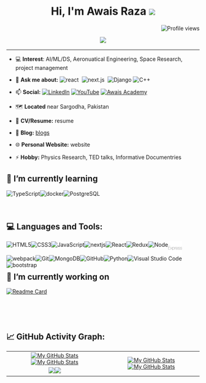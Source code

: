 <h1 align="center">
Hi, I'm Awais Raza
  <img src="https://media.giphy.com/media/hvRJCLFzcasrR4ia7z/giphy.gif" width="30"></h1>
 <!--<img src="https://komarev.com/ghpvc/?username=yashitanamdeo&label=Profile%20Views&color=0e75b6&style=flat" align='right' alt="yashitanamdeo" />-->
 <img src="https://gpvc.arturio.dev/AwaisOem" alt="Profile views" align='right'/> <a href="https://github.com/AwaisOem/AwaisOem/"> </a> 
<br/>

<!-- Typing SVG by DenverCoder1 - https://github.com/DenverCoder1/readme-typing-svg -->
<p align="center">
  <a href="https://github.com/DenverCoder1/readme-typing-svg"><img src="https://readme-typing-svg.herokuapp.com?lines=Computer+Science+Student;Full+Stack+Web+Developer;DS%20|%20AI%20|%20ML%20Enthusiastic;Always%20learning%20new%20things&center=true&width=380&height=45"></a>
</p>
<hr/>

- 💻 **Interest**: AI/ML/DS, Aeronuatical Engineering, Space Research, project management
- 💬 **Ask me about:**
<img alt="react" src="https://img.shields.io/badge/react-61DAFB.svg?&style=for-the-badge&logo=react&logoColor=fff" />&nbsp;
<img alt="next.js" src="https://img.shields.io/badge/next.js-000.svg?&style=for-the-badge&logo=next.js&logoColor=fff" />&nbsp;
![Django](https://img.shields.io/badge/Django-092e20?style=for-the-badge&logo=django)
![C++](https://img.shields.io/badge/C++-0000FF?style=for-the-badge&logo=cplusplus)

- 📫 **Social:**    <a href="https://www.linkedin.com/in/awaisoem/" target="_blank">  <img alt="LinkedIn" src="https://img.shields.io/badge/linkedin-0077B5.svg?&style=for-the-badge&logo=linkedin&logoColor=white" /></a>
<a href="https://www.youtube.com/channel/UCXm9rJ9-i0LTdIIsL3F6skg" target="_blank"><img alt="YouTube" src="https://img.shields.io/badge/youtube-FF0000.svg?&style=for-the-badge&logo=youtube&logoColor=white" /></a>
[![Awais Academy](https://img.shields.io/badge/mail-000?style=for-the-badge&logo=gmail&logoColor=green)](mailto:awaisoem@gmail.com)

- 🗺️ **Located** near Sargodha, Pakistan
- 💼 **CV/Resume:** <a>resume</a>
- 📝 **Blog:** <a href="https://awaisoem.github.io/SPARK-OFFICIALS/" target="_blank">blogs</a>
- 🌐 **Personal Website:**  <a>website</a>
- ⚡ **Hobby:** Physics Research, TED talks, Informative Documentries

## 🌱 I’m currently learning

<img align="left" alt="TypeScript" src="https://img.icons8.com/color/36/000000/typescript.png"/>
<img align="left" alt="docker" src="https://img.icons8.com/dusk/36/000000/docker.png"/>
<img align="left" alt="PostgreSQL" src="https://img.icons8.com/color/36/000000/postgreesql.png"/>
<br>
<br/><br/>

## 💻 Languages and Tools:

<img align="left" alt="HTML5" src="https://img.icons8.com/color/36/000000/html-5.png"/>
<img align="left" alt="CSS3" src="https://img.icons8.com/color/36/000000/css3.png"/>
<img align="left" alt="JavaScript" src="https://img.icons8.com/color/36/000000/javascript.png"/>
<img align="left" alt="nextjs" src="https://img.icons8.com/color/36/000000/nextjs.png"/>
<img align="left" alt="React" src="https://img.icons8.com/plasticine/36/000000/react.png"/>
<img align="left" alt="Redux" src="https://img.icons8.com/color/36/000000/redux.png"/>
<img align="left" alt="Node" src="https://img.icons8.com/color/36/000000/nodejs.png"/>
<img align="left" alt="express" width="36px" src="https://raw.githubusercontent.com/github/explore/78df643247d429f6cc873026c0622819ad797942/topics/express/express.png" />
<img align="left" alt="webpack" src="https://img.icons8.com/dusk/36/000000/webpack.png"/>
<img align="left" alt="Git" src="https://img.icons8.com/color/36/000000/git.png"/>
<img align="left" alt="MongoDB" src="https://img.icons8.com/color/36/000000/mongodb.png"/>
<img align="left" alt="GitHub" src="https://img.icons8.com/fluent/36/000000/github.png"/>
<img align="left" alt="Python" src="https://img.icons8.com/color/36/000000/python.png"/>
<img align="left" alt="Visual Studio Code" src="https://img.icons8.com/fluent/36/000000/visual-studio-code-2019.png"/>
<img align="left" alt="bootstrap" src="https://img.icons8.com/color/36/000000/bootstrap.png"/>

<br/><br/><br/>

## 🔭 I’m currently working on

[![Readme Card](https://github-readme-stats.vercel.app/api/pin/?username=AwaisOem&repo=wowlearn)](https://github.com/AwaisOem/wowlearn)

<br>
<br>
<br>
<!-- 
## 🖥️ Major Projects

| Year | Title                                    | Technologies                           |
|------|------------------------------------------|----------------------------------------|
| 2021 | [ANU TechLauncher VR Group Project](https://github.com/VR-Observatory/SidingSpringObservatory "Project Repo") | ![Unity3D](https://img.shields.io/badge/-Unity3D-black?style=flat-square&logo=unity) ![C#](https://img.shields.io/badge/-C%23-black?style=flat-square&logo=csharp) ![Oculus](https://img.shields.io/badge/-Oculus-black?style=flat-square&logo=oculus) ![Blender](https://img.shields.io/badge/-Blender-black?style=flat-square&logo=blender) ![Premiere](https://img.shields.io/badge/-Premiere-black?style=flat-square&logo=adobepremierepro)|
| 2021 | [Professional Business Website](https://github.com/Tim-W-James/Journeys-Continue-Website "Website") | ![HTML](https://img.shields.io/badge/-HTML5-black?style=flat-square&logo=html5) ![CSS](https://img.shields.io/badge/-CSS3-black?style=flat-square&logo=css3) ![JavaScript](https://img.shields.io/badge/-JavaScript-black?style=flat-square&logo=javascript) ![PHP](https://img.shields.io/badge/-PHP-black?style=flat-square&logo=php) ![Bootstrap](https://img.shields.io/badge/-Bootstrap-black?style=flat-square&logo=bootstrap) |
| 2021 | [Machine Learning Data Visualizations & Analysis](https://github.com/Tim-W-James/Python-Data-Reference-Code "My Python Reference Code") | ![Python](https://img.shields.io/badge/-Python-black?style=flat-square&logo=python) ![NumPy](https://img.shields.io/badge/-NumPy-black?style=flat-square&logo=numpy) ![SQLite](https://img.shields.io/badge/-SQLite-black?style=flat-square&logo=sqlite) ![Matplotlib](https://img.shields.io/badge/-Matplotlib-black?style=flat-square) |
| 2020 | [GPS Android App Game](https://github.com/Tim-W-James/Java-GPS-Android-Game) | ![Java](https://img.shields.io/badge/-Java-black?style=flat-square&logo=java&logoColor=red) ![Android Studio](https://img.shields.io/badge/-Android%20Studio-black?style=flat-square&logo=androidstudio) ![Firebase](https://img.shields.io/badge/-Firebase-black?style=flat-square&logo=firebase) |
| 2020 | [Digital Synthesizer ADSR Envelope](https://github.com/Tim-W-James/ARMv7-Digital-Synthesizer-ADSR) | ![ARMv7 Assembly](https://img.shields.io/badge/-ARMv7%20Assembly-black?style=flat-square) |
| 2020 | [Synchronous Serial Message Passing](https://github.com/Tim-W-James/ARMv7-Synchronous-Serial-Message-Passing) | ![ARMv7 Assembly](https://img.shields.io/badge/-ARMv7%20Assembly-black?style=flat-square) |
| 2019 | [Interactive Procedurally Generated Text Experience](https://github.com/Tim-W-James/JavaScript-Interactive-Procedural-Text-Experience) | ![JavaScript](https://img.shields.io/badge/-JavaScript-black?style=flat-square&logo=javascript) ![p5js](https://img.shields.io/badge/-p5.js-black?style=flat-square&logo=p5dotjs) |
| 2019 | [Block Puzzle Game](https://github.com/Tim-W-James/Java-Block-Puzzle-Game) | ![Java](https://img.shields.io/badge/-Java-black?style=flat-square&logo=java&logoColor=red) ![JavaFX](https://img.shields.io/badge/-JavaFX-black?style=flat-square) |
| 2019 | [Minimax AI for Sushi Go](https://github.com/Tim-W-James/Sushi-Go-AI) | ![Haskell](https://img.shields.io/badge/-Haskell-black?style=flat-square&logo=haskell) |
| 2018 | [2D Game Level Procedural Generation](https://github.com/Tim-W-James/Time-Travel-Roguelite-Game "Part of a Larger Project") | ![Unity3D](https://img.shields.io/badge/-Unity3D-black?style=flat-square&logo=unity) ![C#](https://img.shields.io/badge/-C%23-black?style=flat-square&logo=csharp) |
| 2018 | [Raspberry Pi Weather System](https://github.com/Tim-W-James/Raspberry-Pi-Weather-Station) | ![Raspberry Pi](https://img.shields.io/badge/-Raspberry%20Pi-black?style=flat-square&logo=raspberrypi&logoColor=red) ![Python](https://img.shields.io/badge/-Python-black?style=flat-square&logo=python) |
| 2018 | [Rover with Autonomous Mapping](https://github.com/Tim-W-James/Arduino-Autonomous-Rover) | ![Arduino](https://img.shields.io/badge/-Arduino-black?style=flat-square&logo=arduino) ![C++](https://img.shields.io/badge/-C%2B%2B-black?style=flat-square&logo=c%2B%2B) |

<br>
<br>
<br>
 -->
 
 
 
 
 
 
 
## 📈 GitHub Activity Graph:

<table>
    <tr>
        <td align="center"><a href="https://github.com/AwaisOem#gh-light-mode-only"><img src="https://github-readme-stats.vercel.app/api?username=AwaisOem&show_icons=true&theme=default&include_all_commits=true#gh-light-mode-only" alt="My GitHub Stats"/></a><a href="https://github.com/AwaisOem#gh-dark-mode-only"><img src="https://github-readme-stats.vercel.app/api?username=AwaisOem&show_icons=true&theme=tokyonight&include_all_commits=true#gh-dark-mode-only" alt="My GitHub Stats"/></a></td>
        <td rowspan="2" align="center"><a href="https://github.com/AwaisOem#gh-light-mode-only"><img src="https://github-readme-stats.vercel.app/api/top-langs/?username=AwaisOem&theme=default&langs_count=8#gh-light-mode-only" alt="My GitHub Stats"/></a><a href="https://github.com/AwaisOem#gh-dark-mode-only"><img src="https://github-readme-stats.vercel.app/api/top-langs/?username=AwaisOem&theme=tokyonight&langs_count=8#gh-dark-mode-only" alt="My GitHub Stats"/></a></td>
    </tr>
    <tr>
        <td align="center"><a href="https://github.com/AwaisOem#gh-light-mode-only"><img src="https://github-readme-streak-stats.herokuapp.com/?user=AwaisOem&theme=default"/></a><a href="https://github.com/AwaisOem#gh-dark-mode-only"><img src="https://github-readme-streak-stats.herokuapp.com/?user=AwaisOem&theme=tokyonight"/></a></td>
    </tr>
</table>
